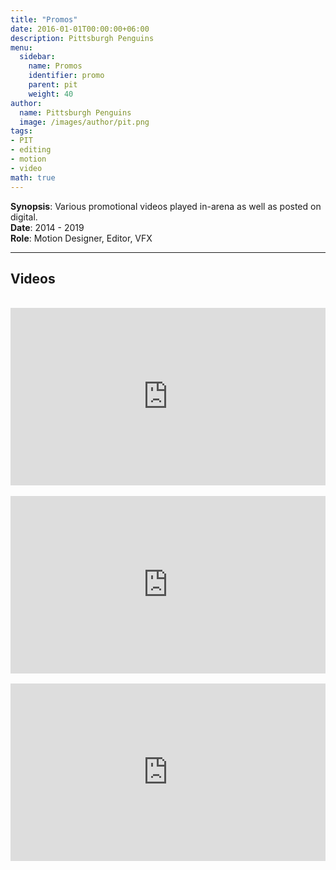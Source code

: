 ```yaml
---
title: "Promos"
date: 2016-01-01T00:00:00+06:00
description: Pittsburgh Penguins
menu:
  sidebar:
    name: Promos
    identifier: promo
    parent: pit
    weight: 40
author:
  name: Pittsburgh Penguins
  image: /images/author/pit.png
tags:
- PIT
- editing
- motion
- video
math: true
---
```


**Synopsis**: Various promotional videos played in-arena as well as posted on digital.
<br>
**Date**: 2014 - 2019
<br>
**Role**: Motion Designer, Editor, VFX

---

## Videos

<br>

<div style="padding:56.25% 0 0 0;position:relative;"><iframe src="https://player.vimeo.com/video/331413724?badge=0&amp;autopause=0&amp;player_id=0&amp;app_id=58479" frameborder="0" allow="autoplay; fullscreen; picture-in-picture; clipboard-write; encrypted-media" style="position:absolute;top:0;left:0;width:100%;height:100%;" title="Pittsburgh Penguins - Stranger Things"></iframe></div><script src="https://player.vimeo.com/api/player.js"></script>

<br>

<div style="padding:56.25% 0 0 0;position:relative;"><iframe src="https://player.vimeo.com/video/331421563?title=0&amp;byline=0&amp;portrait=0&amp;badge=0&amp;autopause=0&amp;player_id=0&amp;app_id=58479" frameborder="0" allow="autoplay; fullscreen; picture-in-picture; clipboard-write; encrypted-media" style="position:absolute;top:0;left:0;width:100%;height:100%;" title="Cambria Stadium Worthy Commercial"></iframe></div><script src="https://player.vimeo.com/api/player.js"></script>

<br>

<div style="padding:56.25% 0 0 0;position:relative;"><iframe src="https://player.vimeo.com/video/224667819?title=0&amp;byline=0&amp;portrait=0&amp;badge=0&amp;autopause=0&amp;player_id=0&amp;app_id=58479" frameborder="0" allow="autoplay; fullscreen; picture-in-picture; clipboard-write; encrypted-media" style="position:absolute;top:0;left:0;width:100%;height:100%;" title="Bobblehead Promo"></iframe></div><script src="https://player.vimeo.com/api/player.js"></script>

